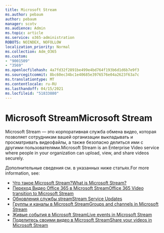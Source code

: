 ```yaml
---
title: Microsoft Stream
ms.author: pebaum
author: pebaum
manager: scotv
ms.audience: Admin
ms.topic: article
ms.service: o365-administration
ROBOTS: NOINDEX, NOFOLLOW
localization_priority: Normal
ms.collection: Adm_O365
ms.custom:
- "9001509"
- "3569"
ms.openlocfilehash: 4a7fd32f2891be499e4bd764f193b6d1d6b7e9f3
ms.sourcegitcommit: 8bc60ec34bc1e40685e3976576e04a2623f63a7c
ms.translationtype: MT
ms.contentlocale: ru-RU
ms.lasthandoff: 04/15/2021
ms.locfileid: "51833880"
---
```

# <a name="microsoft-stream"></a><span data-ttu-id="0fa2c-102">Microsoft Stream</span><span class="sxs-lookup"><span data-stu-id="0fa2c-102">Microsoft Stream</span></span>

<span data-ttu-id="0fa2c-103">Microsoft Stream — это корпоративная служба обмена видео, которая позволяет сотрудникам вашей организации выкладывать и просматривать видеофайлы, а также безопасно делиться ими с другими пользователями.</span><span class="sxs-lookup"><span data-stu-id="0fa2c-103">Microsoft Stream is an Enterprise Video service where people in your organization can upload, view, and share videos securely.</span></span> 

<span data-ttu-id="0fa2c-104">Дополнительные сведения см. в указанных ниже статьях.</span><span class="sxs-lookup"><span data-stu-id="0fa2c-104">For more information, see:</span></span>

- [<span data-ttu-id="0fa2c-105">Что такое Microsoft Stream?</span><span class="sxs-lookup"><span data-stu-id="0fa2c-105">What is Microsoft Stream?</span></span>](https://docs.microsoft.com/stream/overview)
- [<span data-ttu-id="0fa2c-106">Переход Видео Office 365 в Microsoft Stream</span><span class="sxs-lookup"><span data-stu-id="0fa2c-106">Office 365 Video transition to Microsoft Stream</span></span>](https://docs.microsoft.com/stream/migrate-from-office-365)
- [<span data-ttu-id="0fa2c-107">Обновления службы stream</span><span class="sxs-lookup"><span data-stu-id="0fa2c-107">Stream Service Updates</span></span>](https://techcommunity.microsoft.com/t5/microsoft-stream-service-updates/bd-p/StreamAnnouncements)
- [<span data-ttu-id="0fa2c-108">Группы и каналы в Microsoft Stream</span><span class="sxs-lookup"><span data-stu-id="0fa2c-108">Groups and channels in Microsoft Stream</span></span>](https://docs.microsoft.com/stream/groups-channels-organization)
- [<span data-ttu-id="0fa2c-109">Живые события в Microsoft Stream</span><span class="sxs-lookup"><span data-stu-id="0fa2c-109">Live events in Microsoft Stream</span></span>](https://docs.microsoft.com/stream/live-event-overview)
- [<span data-ttu-id="0fa2c-110">Поделитесь своими видео в Microsoft Stream</span><span class="sxs-lookup"><span data-stu-id="0fa2c-110">Share your videos in Microsoft Stream</span></span>](https://docs.microsoft.com/stream/portal-share-video)
